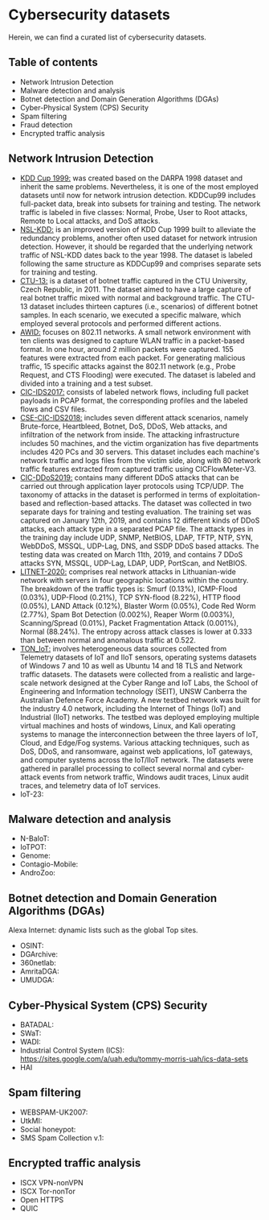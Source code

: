 # Cybersecurity datasets
Herein, we can find a curated list of cybersecurity datasets.

## Table of contents
* Network Intrusion Detection
* Malware detection and analysis
* Botnet detection and Domain Generation Algorithms (DGAs)
* Cyber-Physical System (CPS) Security
* Spam filtering
* Fraud detection
* Encrypted traffic analysis

## Network Intrusion Detection
* [KDD Cup 1999:](https://kdd.ics.uci.edu/databases/kddcup99/kddcup99.html) was created based on the DARPA 1998 dataset and inherit the same problems. Nevertheless, it is one of the most employed datasets until now for network intrusion detection. KDDCup99 includes full-packet data, break into subsets for training and testing. The network traffic is labeled in five classes: Normal, Probe, User to Root attacks, Remote to Local attacks, and DoS attacks. 
* [NSL-KDD:](https://www.unb.ca/cic/datasets/nsl.html) is an improved version of KDD Cup 1999 built to alleviate the redundancy problems, another often used dataset for network intrusion detection. However, it should be regarded that the underlying network traffic of NSL-KDD dates back to the year 1998. The dataset is labeled following the same structure as KDDCup99 and comprises separate sets for training and testing. 
* [CTU-13:](https://www.stratosphereips.org/datasets-ctu13) is a dataset of botnet traffic captured in the CTU University, Czech Republic, in 2011. The dataset aimed to have a large capture of real botnet traffic mixed with normal and background traffic. The CTU-13 dataset includes thirteen captures (i.e., scenarios) of different botnet samples. In each scenario, we executed a specific malware, which employed several protocols and performed different actions. 
* [AWID:](https://icsdweb.aegean.gr/awid/) focuses on 802.11 networks. A small network environment with ten clients was designed to capture WLAN traffic in a packet-based format. In one hour, around 2 million packets were captured. 155 features were extracted from each packet. For generating malicious traffic, 15 specific attacks against the 802.11 network (e.g., Probe Request, and CTS Flooding) were executed. The dataset is labeled and divided into a training and a test subset.
* [CIC-IDS2017:](https://www.unb.ca/cic/datasets/ids-2017.html) consists of labeled network flows, including full packet payloads in PCAP format, the corresponding profiles and the labeled flows and CSV files.
* [CSE-CIC-IDS2018:](https://www.unb.ca/cic/datasets/ids-2018.html) includes seven different attack scenarios, namely Brute-force, Heartbleed, Botnet, DoS, DDoS, Web attacks, and infiltration of the network from inside. The attacking infrastructure includes 50 machines, and the victim organization has five departments includes 420 PCs and 30 servers. This dataset includes each machine's network traffic and logs files from the victim side, along with 80 network traffic features extracted from captured traffic using CICFlowMeter-V3.
* [CIC-DDoS2019:](https://www.unb.ca/cic/datasets/ddos-2019.html) contains many different DDoS attacks that can be carried out through application layer protocols using TCP/UDP. The taxonomy of attacks in the dataset is performed in terms of exploitation-based and reflection-based attacks. The dataset was collected in two separate days for training and testing evaluation. The training set was captured on January 12th, 2019, and contains 12 different kinds of DDoS attacks, each attack type in a separated PCAP file. The attack types in the training day include UDP, SNMP, NetBIOS, LDAP, TFTP, NTP, SYN, WebDDoS, MSSQL, UDP-Lag, DNS, and SSDP DDoS based attacks. The testing data was created on March 11th, 2019, and contains 7 DDoS attacks SYN, MSSQL, UDP-Lag, LDAP, UDP, PortScan, and NetBIOS.
* [LITNET-2020:](https://dataset.litnet.lt/) comprises real network attacks in Lithuanian-wide network with servers in four geographic locations within the country. The breakdown of the traffic types is: Smurf (0.13%), ICMP-Flood (0.03%), UDP-Flood (0.21%), TCP SYN-flood (8.22%), HTTP flood (0.05%), LAND Attack (0.12%), Blaster Worm (0.05%), Code Red Worm (2.77%), Spam Bot Detection (0.002%), Reaper Worm (0.003%), Scanning/Spread (0.01%), Packet Fragmentation Attack (0.001%), Normal (88.24%). The entropy across attack classes is lower at 0.333 than between normal and anomalous traffic at 0.522.
* [TON_IoT:](https://research.unsw.edu.au/projects/toniot-datasets) involves heterogeneous data sources collected from Telemetry datasets of IoT and IIoT sensors, operating systems datasets of Windows 7 and 10 as well as Ubuntu 14 and 18 TLS and Network traffic datasets. The datasets were collected from a realistic and large-scale network designed at the Cyber Range and IoT Labs, the School of Engineering and Information technology (SEIT), UNSW Canberra the Australian Defence Force Academy. A new testbed network was built for the industry 4.0 network, including the Internet of Things (IoT) and Industrial (IIoT) networks. The testbed was deployed employing multiple virtual machines and hosts of windows, Linux, and Kali operating systems to manage the interconnection between the three layers of IoT, Cloud, and Edge/Fog systems. Various attacking techniques, such as DoS, DDoS, and ransomware, against web applications, IoT gateways, and computer systems across the IoT/IIoT network. The datasets were gathered in parallel processing to collect several normal and cyber-attack events from network traffic, Windows audit traces, Linux audit traces, and telemetry data of IoT services.
* IoT-23:

## Malware detection and analysis
* N-BaIoT: 
* IoTPOT: 
* Genome: 
* Contagio-Mobile:
* AndroZoo:

## Botnet detection and Domain Generation Algorithms (DGAs)
Alexa Internet: dynamic lists such as the global Top sites.
* OSINT: 
* DGArchive: 
* 360netlab:
* AmritaDGA:
* UMUDGA:

## Cyber-Physical System (CPS) Security
* BATADAL:
* SWaT:
* WADI:
* Industrial Control System (ICS): https://sites.google.com/a/uah.edu/tommy-morris-uah/ics-data-sets
* HAI

## Spam filtering
* WEBSPAM-UK2007:
* UtkMI:
* Social honeypot:
* SMS Spam Collection v.1:

## Encrypted traffic analysis
* ISCX VPN-nonVPN
* ISCX Tor-nonTor
* Open HTTPS
* QUIC




